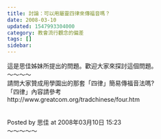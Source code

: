 ```yaml
---
title: 討論：可以用屬靈四律來傳福音嗎？
date: 2008-03-10
updated: 1547993304000
category: 教會流行觀念的偏差
tags: []
sidebar: 
---
```


<p>這是思佳姊妹所提出的問題。歡迎大家來探討這個問題。<br/><!--more-->～～～～<br/>請問大家贊成用學園出的那套「四律」簡易傳福音法嗎?<br/>「四律」內容請參考<br/>http://www.greatcom.org/tradchinese/four.htm<br/><br/><br/>Posted by 思佳 at 2008年03月10日 15:23 <br/>～～～～～<br/>
</p>